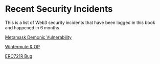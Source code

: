 # Recent Security Incidents

This is a list of Web3 security incidents that have been logged in this book and happened in 6 months.



[Metamask Demonic Vulnerability](https://blog.gopluslabs.io/vulnerabilities-cases/user-client/metamask-phrase-leakage)

[Wintermute & OP](https://blog.gopluslabs.io/vulnerabilities-cases/replay-attack/wintermute-and-op)

[ERC721R Bug](https://blog.gopluslabs.io/vulnerabilities-cases/smart-contract/nft/erc721r-refund)
